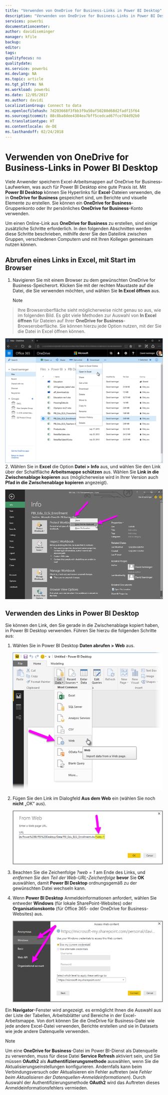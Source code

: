 ```yaml
---
title: "Verwenden von OneDrive for Business-Links in Power BI Desktop"
description: "Verwenden von OneDrive for Business-Links in Power BI Desktop"
services: powerbi
documentationcenter: 
author: davidiseminger
manager: kfile
backup: 
editor: 
tags: 
qualityfocus: no
qualitydate: 
ms.service: powerbi
ms.devlang: NA
ms.topic: article
ms.tgt_pltfrm: NA
ms.workload: powerbi
ms.date: 12/05/2017
ms.author: davidi
LocalizationGroup: Connect to data
ms.openlocfilehash: 7d203668f3fbb3f9a50af50280d68d2fadf15f64
ms.sourcegitcommit: 88c8ba8dee4384ea7bff5cedcad67fce784d92b0
ms.translationtype: HT
ms.contentlocale: de-DE
ms.lasthandoff: 02/24/2018
---
```

# <a name="use-onedrive-for-business-links-in-power-bi-desktop"></a>Verwenden von OneDrive for Business-Links in Power BI Desktop
Viele Anwender speichern Excel-Arbeitsmappen auf OneDrive for Business-Laufwerken, was auch für Power BI Desktop eine gute Praxis ist. Mit **Power BI Desktop** können Sie Hyperlinks für **Excel**-Dateien verwenden, die in **OneDrive for Business** gespeichert sind, um Berichte und visuelle Elemente zu erstellen. Sie können ein **OneDrive for Business**-Gruppenkonto oder Ihr persönliches **OneDrive for Business**-Konto verwenden.

Um einen Online-Link aus **OneDrive for Business** zu erstellen, sind einige zusätzliche Schritte erforderlich. In den folgenden Abschnitten werden diese Schritte beschrieben, mithilfe derer Sie den Dateilink zwischen Gruppen, verschiedenen Computern und mit Ihren Kollegen gemeinsam nutzen können.

## <a name="get-a-link-from-excel-starting-in-the-browser"></a>Abrufen eines Links in Excel, mit Start im Browser
1. Navigieren Sie mit einem Browser zu dem gewünschten OneDrive for Business-Speicherort. Klicken Sie mit der rechten Maustaste auf die Datei, die Sie verwenden möchten, und wählen Sie **In Excel öffnen** aus.
   
   > [!NOTE]
> Ihre Browseroberfläche sieht möglicherweise nicht genau so aus, wie im folgenden Bild. Es gibt viele Methoden zur Auswahl von **In Excel öffnen** für Dateien auf Ihrer **OneDrive for Business**-Browseroberfläche. Sie können hierzu jede Option nutzen, mit der Sie die Datei in Excel öffnen können.
   > 
   > 
   
   ![](media/desktop-use-onedrive-business-links/odb-links_02.png)
2. Wählen Sie in **Excel** die Option **Datei > Info** aus, und wählen Sie den Link über der Schaltfläche **Arbeitsmappe schützen** aus. Wählen Sie **Link in die Zwischenablage kopieren** aus (möglicherweise wird in Ihrer Version auch **Pfad in die Zwischenablage kopieren** angezeigt).
   
   ![](media/desktop-use-onedrive-business-links/odb-links_03.png)

## <a name="use-the-link-in-power-bi-desktop"></a>Verwenden des Links in Power BI Desktop
Sie können den Link, den Sie gerade in die Zwischenablage kopiert haben, in Power BI Desktop verwenden. Führen Sie hierzu die folgenden Schritte aus:

1. Wählen Sie in Power BI Desktop **Daten abrufen > Web** aus.
   
   ![](media/desktop-use-onedrive-business-links/odb-links_04.png)
2. Fügen Sie den Link im Dialogfeld **Aus dem Web** ein (wählen Sie noch **nicht** „OK“ aus).
   
    ![](media/desktop-use-onedrive-business-links/odb-links_05.png)
3. Beachten Sie die Zeichenfolge *?web = 1* am Ende des Links, und *entfernen Sie den Teil der Web-URL-Zeichenfolge* **bevor** Sie **OK** auswählen, damit **Power BI Desktop** ordnungsgemäß zu der gewünschten Datei wechseln kann.
4. Wenn **Power BI Desktop** Anmeldeinformationen anfordert, wählen Sie entweder **Windows** (für lokale SharePoint-Websites) oder **Organisationskonto** (für Office 365- oder OneDrive for Business-Websites) aus.
   
   ![](media/desktop-use-onedrive-business-links/odb-links_06.png)

Ein **Navigator**-Fenster wird angezeigt. es ermöglicht Ihnen die Auswahl aus der Liste der Tabellen, Arbeitsblätter und Bereiche in der Excel-Arbeitsmappe. Von dort können Sie die OneDrive für Business-Datei wie jede andere Excel-Datei verwenden, Berichte erstellen und sie in Datasets wie jede andere Datenquelle verwenden.

> [!NOTE]
> Um eine **OneDrive for Business**-Datei im Power BI-Dienst als Datenquelle zu verwenden, muss für diese Datei **Service Refresh** aktiviert sein, und Sie müssen **OAuth2** als **Authentifizierungsmethode** auswählen, wenn Sie die Aktualisierungseinstellungen konfigurieren. Andernfalls kann beim Verbindungsversuch oder Aktualisieren ein Fehler auftreten (wie *Fehler beim Aktualisieren der Datenquellen-Anmeldeinformationen*). Durch Auswahl der Authentifizierungsmethode **OAuth2** wird das Auftreten dieses Anmeldeinformationsfehlers vermieden.
> 
> 

